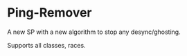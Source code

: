 # Ping-Remover
A new SP with a new algorithm to stop any desync/ghosting. 

Supports all classes, races. 
